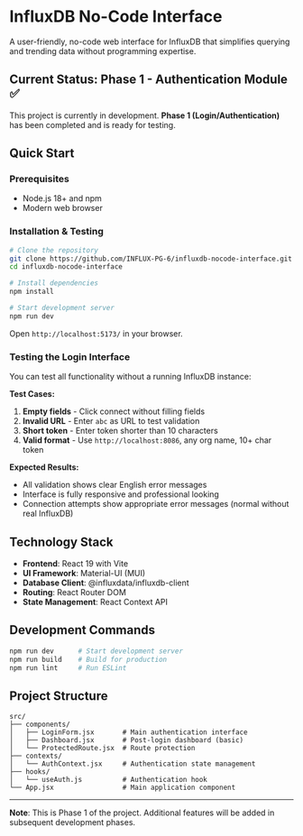 # InfluxDB No-Code Interface

A user-friendly, no-code web interface for InfluxDB that simplifies querying and trending data without programming expertise.

## Current Status: Phase 1 - Authentication Module ✅

This project is currently in development. **Phase 1 (Login/Authentication)** has been completed and is ready for testing.


## Quick Start

### Prerequisites
- Node.js 18+ and npm
- Modern web browser

### Installation & Testing

```bash
# Clone the repository
git clone https://github.com/INFLUX-PG-6/influxdb-nocode-interface.git
cd influxdb-nocode-interface

# Install dependencies
npm install

# Start development server
npm run dev
```

Open `http://localhost:5173/` in your browser.

### Testing the Login Interface

You can test all functionality without a running InfluxDB instance:

**Test Cases:**
1. **Empty fields** - Click connect without filling fields
2. **Invalid URL** - Enter `abc` as URL to test validation
3. **Short token** - Enter token shorter than 10 characters  
4. **Valid format** - Use `http://localhost:8086`, any org name, 10+ char token

**Expected Results:**
- All validation shows clear English error messages
- Interface is fully responsive and professional looking
- Connection attempts show appropriate error messages (normal without real InfluxDB)

## Technology Stack

- **Frontend**: React 19 with Vite
- **UI Framework**: Material-UI (MUI) 
- **Database Client**: @influxdata/influxdb-client
- **Routing**: React Router DOM
- **State Management**: React Context API

## Development Commands

```bash
npm run dev      # Start development server
npm run build    # Build for production  
npm run lint     # Run ESLint
```

## Project Structure

```
src/
├── components/
│   ├── LoginForm.jsx       # Main authentication interface
│   ├── Dashboard.jsx       # Post-login dashboard (basic)
│   └── ProtectedRoute.jsx  # Route protection
├── contexts/
│   └── AuthContext.jsx     # Authentication state management
├── hooks/
│   └── useAuth.js          # Authentication hook
└── App.jsx                 # Main application component
```

---

**Note**: This is Phase 1 of the project. Additional features will be added in subsequent development phases.